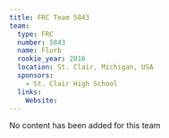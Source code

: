 ```yaml
---
title: FRC Team 5843
team:
  type: FRC
  number: 5843
  name: Flurb
  rookie_year: 2016
  location: St. Clair, Michigan, USA
  sponsors:
    - St. Clair High School
  links:
    Website: 
---
```

No content has been added for this team